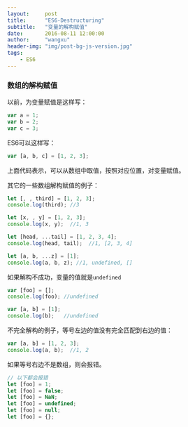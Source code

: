 ```yaml
---
layout:     post
title:      "ES6-Destructuring"
subtitle:   "变量的解构赋值"
date:       2016-08-11 12:00:00
author:     "wangxu"
header-img: "img/post-bg-js-version.jpg"
tags:
    - ES6
---
```


### 数组的解构赋值

以前，为变量赋值是这样写：

```javascript
var a = 1;
var b = 2;
var c = 3;
```

ES6可以这样写：

```javascript
var [a, b, c] = [1, 2, 3];
```

上面代码表示，可以从数组中取值，按照对应位置，对变量赋值。

其它的一些数组解构赋值的例子：

```javascript
let [, , third] = [1, 2, 3];
console.log(third); //3

let [x, , y] = [1, 2, 3];
console.log(x, y);  //1, 3

let [head, ...tail] = [1, 2, 3, 4];
console.log(head, tail);  //1, [2, 3, 4]

let [a, b, ...z] = [1];
console.log(a, b, z); //1, undefined, []
```

如果解构不成功，变量的值就是`undefined`

```javascript
var [foo] = [];
console.log(foo); //undefined

var [a, b] = [1];
console.log(b);   //undefined
```

不完全解构的例子，等号左边的值没有完全匹配到右边的值：

```javascript
var [a, b] = [1, 2, 3];
console.log(a, b);  //1, 2
```

如果等号右边不是数组，则会报错。

```javascript
// 以下都会报错
let [foo] = 1;
let [foo] = false;
let [foo] = NaN;
let [foo] = undefined;
let [foo] = null;
let [foo] = {};
```



